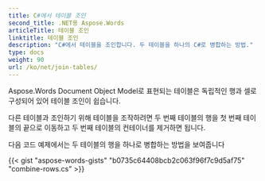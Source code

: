 ```yaml
---
title: C#에서 테이블 조인
second_title: .NET용 Aspose.Words
articleTitle: 테이블 조인
linktitle: 테이블 조인
description: "C#에서 테이블을 조인합니다. 두 테이블을 하나의 C#로 병합하는 방법."
type: docs
weight: 90
url: /ko/net/join-tables/
---
```


Aspose.Words Document Object Model로 표현되는 테이블은 독립적인 행과 셀로 구성되어 있어 테이블 조인이 쉽습니다.

다른 테이블과 조인하기 위해 테이블을 조작하려면 두 번째 테이블의 행을 첫 번째 테이블의 끝으로 이동하고 두 번째 테이블의 컨테이너를 제거하면 됩니다.

다음 코드 예제에서는 두 테이블의 행을 하나로 병합하는 방법을 보여줍니다

{{< gist "aspose-words-gists" "b0735c64408bcb2c063f96f7c9d5af75" "combine-rows.cs" >}}
